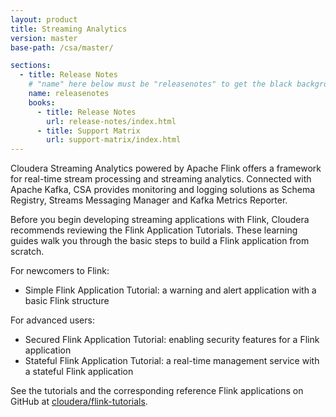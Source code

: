```yaml
---
layout: product
title: Streaming Analytics
version: master
base-path: /csa/master/

sections:
  - title: Release Notes
    # "name" here below must be "releasenotes" to get the black background
    name: releasenotes
    books:
      - title: Release Notes
        url: release-notes/index.html
      - title: Support Matrix
        url: support-matrix/index.html
---
```

Cloudera Streaming Analytics powered by Apache Flink offers a framework
for real-time stream processing and streaming analytics. Connected with
Apache Kafka, CSA provides monitoring and logging solutions as Schema Registry,
Streams Messaging Manager and Kafka Metrics Reporter.

Before you begin developing streaming applications with Flink, Cloudera
recommends reviewing the Flink Application Tutorials. These learning
guides walk you through the basic steps to build a Flink
application from scratch.

For newcomers to Flink:
- Simple Flink Application Tutorial: a warning and alert application
  with a basic Flink structure

For advanced users:
- Secured Flink Application Tutorial: enabling security features for a Flink
  application
- Stateful Flink Application Tutorial: a real-time management service
  with a stateful Flink application

See the tutorials and the corresponding reference Flink applications
on GitHub at
[cloudera/flink-tutorials](https://github.com/cloudera/flink-tutorials).
